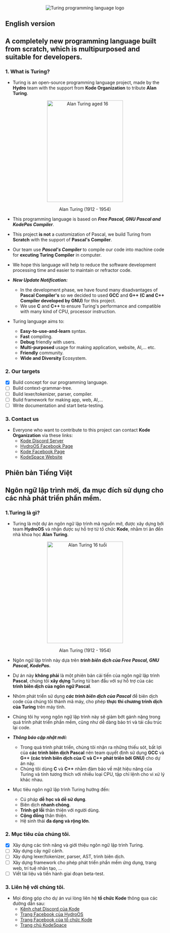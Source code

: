 <p align="center">
 <img src="https://i.ibb.co/Mft6qsB/Picture2.png" alt="Turing programming language logo" />
</p>

## English version
## A completely new programming language built from scratch, which is multipurposed and suitable for developers.
### 1. What is Turing?
* Turing is an open-source programming language project, made by the **Hydro** team with the support from **Kode Organization** to tribute **Alan Turing**.

<p align="center">
<img src="https://upload.wikimedia.org/wikipedia/commons/a/a1/Alan_Turing_Aged_16.jpg" alt="Alan Turing aged 16" width="240" height="320"/>
<p align="center"> Alan Turing (1912 - 1954)</p>
</p>

* This programming language is based on ***Free Pascal, GNU Pascal and KodePas Compiler***.
* This project **is not** a customization of Pascal, we build Turing from **Scratch** with the support of **Pascal's Compiler**.
* Our team use ***Pascal's Compiler*** to compile our code into machine code for **excuting Turing Compiler** in computer.
* We hope this language will help to reduce the software development processing time and easier to maintain or refractor code.

* ***New Update Notification:***
  * In the development phase, we have found many disadvantages of **Pascal Compiler's** so we decided to used **GCC** and **G++** **(C and C++ Compiler developed by GNU)** for this project.
  * We use **C** and **C++** to ensure Turing's performance and compatible with many kind of CPU, processor instruction.

* Turing language aims to:
  * **Easy-to-use-and-learn** syntax.
  * **Fast** compiling.
  * **Debug** friendly with users.
  * **Multi-purposed** usage for making application, website, AI,... etc.
  * **Friendly** community.
  * **Wide and Diversity** Ecosystem.

### 2. Our targets
  - [x] Build concept for our programming language.
  - [ ] Build context-grammar-tree.
  - [ ] Build lexer/tokenizer, parser, compiler.
  - [ ] Build framework for making app, web, AI,...
  - [ ] Write documentation and start beta-testing.
 
### 3. Contact us
  * Everyone who want to contribute to this project can contact **Kode Organization** via these links:
     * [Kode Discord Server](https://discord.gg/33fmGezE)
     * [HydroOS Facebook Page](https://www.facebook.com/hydroos.dev)
     * [Kode Facebook Page](https://www.facebook.com/kode.page)
     * [KodeSpace Website](https://www.kodelang.dev)
##

## Phiên bản Tiếng Việt
## Ngôn ngữ lập trình mới, đa mục đích sử dụng cho các nhà phát triển phần mềm.
### 1.Turing là gì?

* Turing là một dự án ngôn ngữ lập trình mã nguồn mở, được xây dựng bởi team **HydroOS** và nhận được sự hỗ trợ từ tổ chức **Kode**, nhằm tri ân đến nhà khoa học **Alan Turing**.

<p align="center">
<img src="https://upload.wikimedia.org/wikipedia/commons/a/a1/Alan_Turing_Aged_16.jpg" alt="Alan Turing 16 tuổi" width="240" height="320"/>
<p align="center"> Alan Turing (1912 - 1954)</p>
</p>

* Ngôn ngữ lập trình này dựa trên ***trình biên dịch của Free Pascal, GNU Pascal, KodePas.***
* Dự án này **không phải** là một phiên bản cải tiến của ngôn ngữ lập trình **Pascal**, chúng tôi **xây dựng** Turing từ ban đầu với sự hỗ trợ của các **trình biên dịch của ngôn ngữ Pascal**.
* Nhóm phát triển sử dụng ***các trình biên dịch của Pascal*** để biên dịch code của chúng tôi thành mã máy, cho phép **thực thi chương trình dịch của Turing** trên máy tính.
* Chúng tôi hy vọng ngôn ngữ lập trình này sẽ giảm bớt gánh nặng trong quá trình phát triển phần mềm, cũng như dễ dàng bảo trì và tái cấu trúc lại code.

* ***Thông báo cập nhật mới:***
  * Trong quá trình phát triển, chúng tôi nhận ra những thiếu sót, bất lợi của **các trình biên dịch Pascal** nên team quyết định sử dụng **GCC** và **G++** **(các trình biên dịch của C và C++ phát triển bởi GNU)** cho dự án này.
  * Chúng tôi dùng **C** và **C++** nhằm đảm bảo về mặt hiệu năng của Turing và tính tương thích với nhiều loại CPU, tập chỉ lệnh cho vi xử lý khác nhau.

* Mục tiêu ngôn ngữ lập trình Turing hướng đến:
  * Cú pháp **dễ học và dễ sử dụng**.
  * Biên dịch **nhanh chóng**.
  * **Trình gỡ lỗi** thân thiện với người dùng.
  * **Cộng đồng** thân thiện.
  * Hệ sinh thái **đa dạng và rộng lớn**.

### 2. Mục tiêu của chúng tôi.
- [x] Xây dựng các tính năng và giới thiệu ngôn ngữ lập trình Turing.
- [ ] Xây dựng cây ngữ cảnh.
- [ ] Xây dựng lexer/tokenizer, parser, AST, trình biên dịch.
- [ ] Xây dựng framework cho phép phát triển phần mềm ứng dụng, trang web, trí tuệ nhân tạo, ...
- [ ] Viết tài liệu và tiến hành giai đoạn beta-test.

### 3. Liên hệ với chúng tôi.
* Mọi đóng góp cho dự án vui lòng liên hệ **tổ chức Kode** thông qua các đường dẫn sau:
  * [Kênh chat Discord của Kode](https://discord.gg/33fmGezE)
  * [Trang Facebook của HydroOS](https://www.facebook.com/hydroos.dev)
  * [Trang Facebook của tổ chức Kode](https://www.facebook.com/kode.page)
  * [Trang chủ KodeSpace](https://www.kodelang.dev)
 
